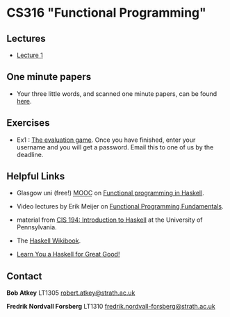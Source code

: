 # CS316 "Functional Programming"

## Lectures

- [Lecture 1](lectures/Lec01.hs)

## One minute papers

- Your three little words, and scanned one minute papers, can be found [here](https://personal.cis.strath.ac.uk/conor.mcbride/Marx/?page=CS316).

## Exercises

- Ex1 : [The evaluation game](https://personal.cis.strath.ac.uk/robert.atkey/terms.html). Once you have finished, enter your username and you will get a password. Email this to one of us by the deadline.

## Helpful Links

- Glasgow uni (free!) <abbr title="Massive open online course">MOOC</abbr> on [Functional programming in Haskell](https://www.futurelearn.com/courses/functional-programming-haskell).

- Video lectures by Erik Meijer on [Functional Programming Fundamentals](https://channel9.msdn.com/Series/C9-Lectures-Erik-Meijer-Functional-Programming-Fundamentals).

- material from [CIS 194: Introduction to Haskell](http://www.seas.upenn.edu/~cis194/fall16/) at the University of Pennsylvania.

- The [Haskell Wikibook](https://en.wikibooks.org/wiki/Haskell).

- [Learn You a Haskell for Great Good!](http://learnyouahaskell.com/)

## Contact

**Bob Atkey** LT1305 [robert.atkey@strath.ac.uk](mailto:robert.atkey@strath.ac.uk)

**Fredrik Nordvall Forsberg** LT1310 [fredrik.nordvall-forsberg@strath.ac.uk](mailto:fredrik.nordvall-forsberg@strath.ac.uk)
